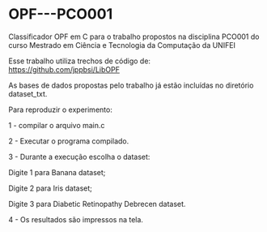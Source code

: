 # OPF---PCO001
Classificador OPF em C para o trabalho propostos na disciplina PCO001 do curso Mestrado em Ciência e Tecnologia da Computação da UNIFEI

Esse trabalho utiliza trechos de código de: https://github.com/jppbsi/LibOPF

As bases de dados propostas pelo trabalho já estão incluídas no diretório dataset_txt.

Para reproduzir o experimento:

1 - compilar o arquivo main.c

2 - Executar o programa compilado.

3 - Durante a execução escolha o dataset:

Digite 1 para Banana dataset;

Digite 2 para Iris dataset;

Digite 3 para Diabetic Retinopathy Debrecen dataset.

4 - Os resultados são impressos na tela.


